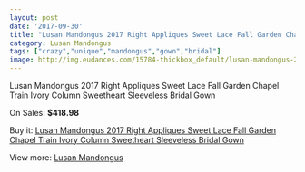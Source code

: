 ```yaml
---
layout: post
date: '2017-09-30'
title: "Lusan Mandongus 2017 Right Appliques Sweet Lace Fall Garden Chapel Train Ivory Column Sweetheart Sleeveless Bridal Gown"
category: Lusan Mandongus
tags: ["crazy","unique","mandongus","gown","bridal"]
image: http://img.eudances.com/15784-thickbox_default/lusan-mandongus-2017-right-appliques-sweet-lace-fall-garden-chapel-train-ivory-column-sweetheart-sleeveless-bridal-gown.jpg
---
```

Lusan Mandongus 2017 Right Appliques Sweet Lace Fall Garden Chapel Train Ivory Column Sweetheart Sleeveless Bridal Gown

On Sales: **$418.98**
<a href="https://www.eudances.com/en/lusan-mandongus/4655-lusan-mandongus-2017-right-appliques-sweet-lace-fall-garden-chapel-train-ivory-column-sweetheart-sleeveless-bridal-gown.html"><amp-img layout="responsive" width="600" height="600" src="//img.eudances.com/15784-thickbox_default/lusan-mandongus-2017-right-appliques-sweet-lace-fall-garden-chapel-train-ivory-column-sweetheart-sleeveless-bridal-gown.jpg" alt="Lusan Mandongus 2017 Right Appliques Sweet Lace Fall Garden Chapel Train Ivory Column Sweetheart Sleeveless Bridal Gown 0" /></a>
<a href="https://www.eudances.com/en/lusan-mandongus/4655-lusan-mandongus-2017-right-appliques-sweet-lace-fall-garden-chapel-train-ivory-column-sweetheart-sleeveless-bridal-gown.html"><amp-img layout="responsive" width="600" height="600" src="//img.eudances.com/15788-thickbox_default/lusan-mandongus-2017-right-appliques-sweet-lace-fall-garden-chapel-train-ivory-column-sweetheart-sleeveless-bridal-gown.jpg" alt="Lusan Mandongus 2017 Right Appliques Sweet Lace Fall Garden Chapel Train Ivory Column Sweetheart Sleeveless Bridal Gown 1" /></a>
<a href="https://www.eudances.com/en/lusan-mandongus/4655-lusan-mandongus-2017-right-appliques-sweet-lace-fall-garden-chapel-train-ivory-column-sweetheart-sleeveless-bridal-gown.html"><amp-img layout="responsive" width="600" height="600" src="//img.eudances.com/15787-thickbox_default/lusan-mandongus-2017-right-appliques-sweet-lace-fall-garden-chapel-train-ivory-column-sweetheart-sleeveless-bridal-gown.jpg" alt="Lusan Mandongus 2017 Right Appliques Sweet Lace Fall Garden Chapel Train Ivory Column Sweetheart Sleeveless Bridal Gown 2" /></a>
<a href="https://www.eudances.com/en/lusan-mandongus/4655-lusan-mandongus-2017-right-appliques-sweet-lace-fall-garden-chapel-train-ivory-column-sweetheart-sleeveless-bridal-gown.html"><amp-img layout="responsive" width="600" height="600" src="//img.eudances.com/15786-thickbox_default/lusan-mandongus-2017-right-appliques-sweet-lace-fall-garden-chapel-train-ivory-column-sweetheart-sleeveless-bridal-gown.jpg" alt="Lusan Mandongus 2017 Right Appliques Sweet Lace Fall Garden Chapel Train Ivory Column Sweetheart Sleeveless Bridal Gown 3" /></a>
<a href="https://www.eudances.com/en/lusan-mandongus/4655-lusan-mandongus-2017-right-appliques-sweet-lace-fall-garden-chapel-train-ivory-column-sweetheart-sleeveless-bridal-gown.html"><amp-img layout="responsive" width="600" height="600" src="//img.eudances.com/15785-thickbox_default/lusan-mandongus-2017-right-appliques-sweet-lace-fall-garden-chapel-train-ivory-column-sweetheart-sleeveless-bridal-gown.jpg" alt="Lusan Mandongus 2017 Right Appliques Sweet Lace Fall Garden Chapel Train Ivory Column Sweetheart Sleeveless Bridal Gown 4" /></a>

Buy it: [Lusan Mandongus 2017 Right Appliques Sweet Lace Fall Garden Chapel Train Ivory Column Sweetheart Sleeveless Bridal Gown](https://www.eudances.com/en/lusan-mandongus/4655-lusan-mandongus-2017-right-appliques-sweet-lace-fall-garden-chapel-train-ivory-column-sweetheart-sleeveless-bridal-gown.html "Lusan Mandongus 2017 Right Appliques Sweet Lace Fall Garden Chapel Train Ivory Column Sweetheart Sleeveless Bridal Gown")

View more: [Lusan Mandongus](https://www.eudances.com/en/87-lusan-mandongus "Lusan Mandongus")
